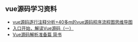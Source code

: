 ## vue源码学习资料

* [vue源码逐行注释分析+40多m的vue源码程序流程图思维导图](https://github.com/qq281113270/vue)
* [入口开始，解读Vue源码（一）](https://www.cnblogs.com/tiedaweishao/p/8933153.html)
* [Vue源码解析准备篇 简书](https://www.jianshu.com/p/c914ccd498e7)
